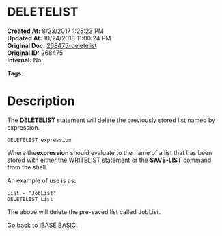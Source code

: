# DELETELIST

**Created At:** 8/23/2017 1:25:23 PM  
**Updated At:** 10/24/2018 11:00:24 PM  
**Original Doc:** [268475-deletelist](https://docs.jbase.com/36868-jbase-basic/268475-deletelist)  
**Original ID:** 268475  
**Internal:** No  

**Tags:**
<badge text='lists' vertical='middle' />

# Description 

The **DELETELIST** statement will delete the previously stored list named by expression.

```
DELETELIST expression
```

Where the**expression** should evaluate to the name of a list that has been stored with either the [WRITELIST](./../writelist) statement or the **SAVE-LIST** command from the shell.

An example of use is as:

```
List = "JobList"
DELETELIST List
```

The above will delete the pre-saved list called JobList.



Go back to [jBASE BASIC](./../jbase-basic-programmers-reference-guide).

